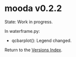 # mooda v0.2.2

State: Work in progress.

In waterframe.py:

* qcbarplot(): Legend changed.

Return to the [Versions Index](index_versions.md).